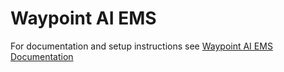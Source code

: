 # Waypoint AI EMS

For documentation and setup instructions see [Waypoint AI EMS Documentation](https://waypoint-scripts.gitbook.io/waypoint-scripts/scripts/ai-ems)